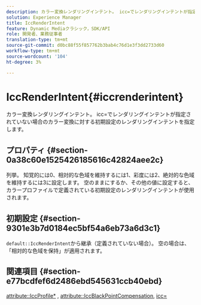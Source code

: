 ```yaml
---
description: カラー変換レンダリングインテント。 icc=でレンダリングインテントが指定されていない場合のカラー変換に対する初期設定のレンダリングインテントを指定します。
solution: Experience Manager
title: IccRenderIntent
feature: Dynamic Mediaクラシック，SDK/API
role: 開発者、業務従事者
translation-type: tm+mt
source-git-commit: d0bc88f55f857762b3bab4c76d1e3f3dd2733d60
workflow-type: tm+mt
source-wordcount: '104'
ht-degree: 3%

---
```



# IccRenderIntent{#iccrenderintent}

カラー変換レンダリングインテント。 icc=でレンダリングインテントが指定されていない場合のカラー変換に対する初期設定のレンダリングインテントを指定します。

## プロパティ {#section-0a38c60e1525426185616c42824aee2c}

列挙。 知覚的には0、相対的な色域を維持するには1、彩度には2、絶対的な色域を維持するには3に設定します。 空のままにするか、その他の値に設定すると、カラープロファイルで定義されている初期設定のレンダリングインテントが使用されます。

## 初期設定 {#section-9301e3b7d0184ec5bf54a6eb73a6d3c1}

`default::IccRenderIntent`から継承（定義されていない場合）。 空の場合は、「相対的な色域を保持」が適用されます。

## 関連項目 {#section-e77bcdfef6d2486ebd545631ccb40ebd}

[attribute::IccProfile*](../../../../../ir-api/material-cat/image-rendering-api-ref/c-ir-material-catalog/c-ir-attributes-reference/r-ir-iccprofilecmyk.md#reference-55aead2d924847ffbd1be4c46add7127) ,  [attribute::IccBlackPointCompensation](../../../../../ir-api/material-cat/image-rendering-api-ref/c-ir-material-catalog/c-ir-attributes-reference/r-ir-iccblackpointcompensation.md#reference-d939b0cdf6564baaa88deb1059e3b7f0),  [icc=](../../../../../ir-api/http-protocol/image-rendering-api-ref/c-ir-http-protocol-ref/c-ir-http-protocol-command-reference/r-ir-icc.md#reference-86a2fff3cef24982ad2063d977a16e06)
